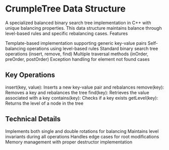 # CrumpleTree Data Structure

A specialized balanced binary search tree implementation in C++ with unique balancing properties. This data structure maintains balance through level-based rules and specific rebalancing cases.
Features

Template-based implementation supporting generic key-value pairs
Self-balancing operations using level-based rules
Standard binary search tree operations (insert, remove, find)
Multiple traversal methods (inOrder, preOrder, postOrder)
Exception handling for element not found cases

## Key Operations

insert(key, value): Inserts a new key-value pair and rebalances
remove(key): Removes a key and rebalances the tree
find(key): Retrieves the value associated with a key
contains(key): Checks if a key exists
getLevel(key): Returns the level of a node in the tree

## Technical Details

Implements both single and double rotations for balancing
Maintains level invariants during all operations
Handles edge cases for root modifications
Memory management with proper destructor implementation
